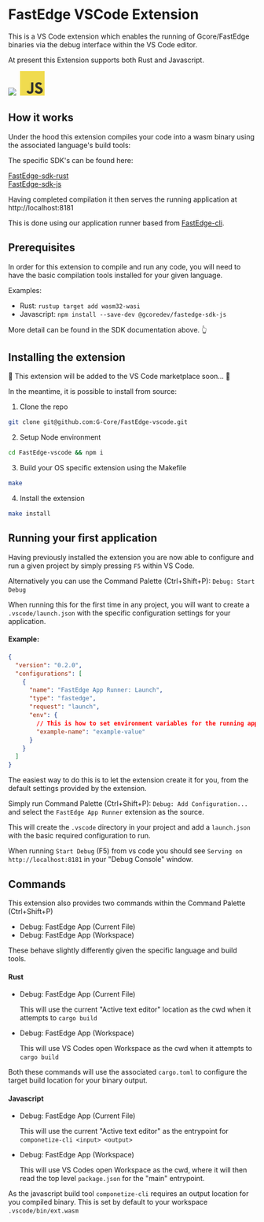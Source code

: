 # FastEdge VSCode Extension

This is a VS Code extension which enables the running of Gcore/FastEdge binaries via the debug interface within the VS Code editor.

At present this Extension supports both Rust and Javascript.

<div>
  <img width=50px src="https://www.rust-lang.org/logos/rust-logo-64x64.png">&nbsp;
  <img width=50px src="https://raw.githubusercontent.com/github/explore/80688e429a7d4ef2fca1e82350fe8e3517d3494d/topics/javascript/javascript.png">&nbsp;
</div>

## How it works

Under the hood this extension compiles your code into a wasm binary using the associated language's build tools:

The specific SDK's can be found here:

[FastEdge-sdk-rust](https://github.com/G-Core/FastEdge-sdk-rust) <br>
[FastEdge-sdk-js](https://github.com/G-Core/FastEdge-sdk-js)

Having completed compilation it then serves the running application at http://localhost:8181

This is done using our application runner based from [FastEdge-cli](https://github.com/G-Core/FastEdge/tree/main/cli).

## Prerequisites

In order for this extension to compile and run any code, you will need to have the basic compilation tools installed for your given language.

Examples:

- Rust: `rustup target add wasm32-wasi`
- Javascript: `npm install --save-dev @gcoredev/fastedge-sdk-js`

More detail can be found in the SDK documentation above. 👆

## Installing the extension

🚧 This extension will be added to the VS Code marketplace soon... 🚀

In the meantime, it is possible to install from source:

1. Clone the repo

```sh
git clone git@github.com:G-Core/FastEdge-vscode.git
```

2. Setup Node environment

```sh
cd FastEdge-vscode && npm i
```

3. Build your OS specific extension using the Makefile

```sh
make
```

4. Install the extension

```sh
make install
```

## Running your first application

Having previously installed the extension you are now able to configure and run a given project by simply pressing `F5` within VS Code. <br>

Alternatively you can use the Command Palette (Ctrl+Shift+P): `Debug: Start Debug`

When running this for the first time in any project, you will want to create a `.vscode/launch.json` with the specific configuration settings for your application.

#### Example:

```json
{
  "version": "0.2.0",
  "configurations": [
    {
      "name": "FastEdge App Runner: Launch",
      "type": "fastedge",
      "request": "launch",
      "env": {
        // This is how to set environment variables for the running application
        "example-name": "example-value"
      }
    }
  ]
}
```

The easiest way to do this is to let the extension create it for you, from the default settings provided by the extension.

Simply run Command Palette (Ctrl+Shift+P): `Debug: Add Configuration...` and select the `FastEdge App Runner` extension as the source.

This will create the `.vscode` directory in your project and add a `launch.json` with the basic required configuration to run.

When running `Start Debug` (F5) from vs code you should see `Serving on http://localhost:8181` in your "Debug Console" window.

## Commands

This extension also provides two commands within the Command Palette (Ctrl+Shift+P)

- Debug: FastEdge App (Current File)
- Debug: FastEdge App (Workspace)

These behave slightly differently given the specific language and build tools.

#### Rust

- Debug: FastEdge App (Current File)

  This will use the current "Active text editor" location as the cwd when it attempts to `cargo build`

- Debug: FastEdge App (Workspace)

  This will use VS Codes open Workspace as the cwd when it attempts to `cargo build`

Both these commands will use the associated `cargo.toml` to configure the target build location for your binary output.

#### Javascript

- Debug: FastEdge App (Current File)

  This will use the current "Active text editor" as the entrypoint for `componetize-cli <input> <output>`

- Debug: FastEdge App (Workspace)

  This will use VS Codes open Workspace as the cwd, where it will then read the top level `package.json` for the "main" entrypoint.

As the javascript build tool `componetize-cli` requires an output location for you compiled binary.
This is set by default to your workspace `.vscode/bin/ext.wasm`
